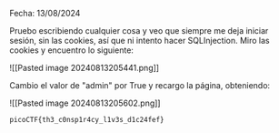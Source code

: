 Fecha: 13/08/2024

Pruebo escribiendo cualquier cosa y veo que siempre me deja iniciar sesión, sin las cookies, así que ni intento hacer SQLInjection. Miro las cookies y encuentro lo siguiente: 

![[Pasted image 20240813205441.png]]

Cambio el valor de "admin" por True y recargo la página, obteniendo: 

![[Pasted image 20240813205602.png]]

```
picoCTF{th3_c0nsp1r4cy_l1v3s_d1c24fef}
```


